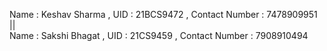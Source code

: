Name : Keshav Sharma ,  UID : 21BCS9472 , Contact Number : 7478909951    ||  
Name : Sakshi Bhagat , UID : 21CS9459 , Contact Number : 7908910494
